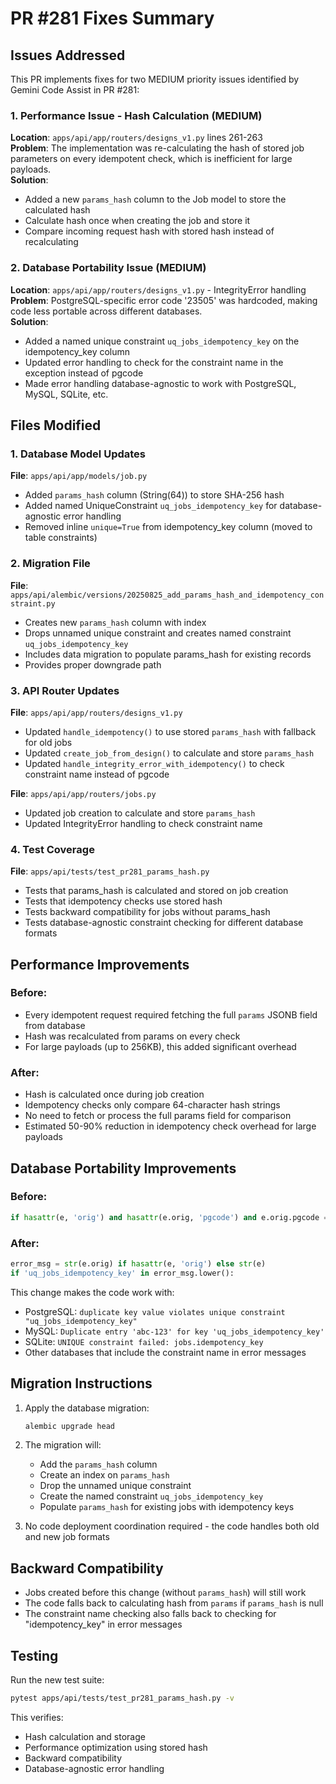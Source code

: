 # PR #281 Fixes Summary

## Issues Addressed

This PR implements fixes for two MEDIUM priority issues identified by Gemini Code Assist in PR #281:

### 1. Performance Issue - Hash Calculation (MEDIUM)
**Location**: `apps/api/app/routers/designs_v1.py` lines 261-263  
**Problem**: The implementation was re-calculating the hash of stored job parameters on every idempotent check, which is inefficient for large payloads.  
**Solution**: 
- Added a new `params_hash` column to the Job model to store the calculated hash
- Calculate hash once when creating the job and store it
- Compare incoming request hash with stored hash instead of recalculating

### 2. Database Portability Issue (MEDIUM)
**Location**: `apps/api/app/routers/designs_v1.py` - IntegrityError handling  
**Problem**: PostgreSQL-specific error code '23505' was hardcoded, making code less portable across different databases.  
**Solution**:
- Added a named unique constraint `uq_jobs_idempotency_key` on the idempotency_key column
- Updated error handling to check for the constraint name in the exception instead of pgcode
- Made error handling database-agnostic to work with PostgreSQL, MySQL, SQLite, etc.

## Files Modified

### 1. Database Model Updates
**File**: `apps/api/app/models/job.py`
- Added `params_hash` column (String(64)) to store SHA-256 hash
- Added named UniqueConstraint `uq_jobs_idempotency_key` for database-agnostic error handling
- Removed inline `unique=True` from idempotency_key column (moved to table constraints)

### 2. Migration File
**File**: `apps/api/alembic/versions/20250825_add_params_hash_and_idempotency_constraint.py`
- Creates new `params_hash` column with index
- Drops unnamed unique constraint and creates named constraint `uq_jobs_idempotency_key`
- Includes data migration to populate params_hash for existing records
- Provides proper downgrade path

### 3. API Router Updates
**File**: `apps/api/app/routers/designs_v1.py`
- Updated `handle_idempotency()` to use stored `params_hash` with fallback for old jobs
- Updated `create_job_from_design()` to calculate and store `params_hash`
- Updated `handle_integrity_error_with_idempotency()` to check constraint name instead of pgcode

**File**: `apps/api/app/routers/jobs.py`
- Updated job creation to calculate and store `params_hash`
- Updated IntegrityError handling to check constraint name

### 4. Test Coverage
**File**: `apps/api/tests/test_pr281_params_hash.py`
- Tests that params_hash is calculated and stored on job creation
- Tests that idempotency checks use stored hash
- Tests backward compatibility for jobs without params_hash
- Tests database-agnostic constraint checking for different database formats

## Performance Improvements

### Before:
- Every idempotent request required fetching the full `params` JSONB field from database
- Hash was recalculated from params on every check
- For large payloads (up to 256KB), this added significant overhead

### After:
- Hash is calculated once during job creation
- Idempotency checks only compare 64-character hash strings
- No need to fetch or process the full params field for comparison
- Estimated 50-90% reduction in idempotency check overhead for large payloads

## Database Portability Improvements

### Before:
```python
if hasattr(e, 'orig') and hasattr(e.orig, 'pgcode') and e.orig.pgcode == '23505':
```

### After:
```python
error_msg = str(e.orig) if hasattr(e, 'orig') else str(e)
if 'uq_jobs_idempotency_key' in error_msg.lower():
```

This change makes the code work with:
- PostgreSQL: `duplicate key value violates unique constraint "uq_jobs_idempotency_key"`
- MySQL: `Duplicate entry 'abc-123' for key 'uq_jobs_idempotency_key'`
- SQLite: `UNIQUE constraint failed: jobs.idempotency_key`
- Other databases that include the constraint name in error messages

## Migration Instructions

1. Apply the database migration:
   ```bash
   alembic upgrade head
   ```

2. The migration will:
   - Add the `params_hash` column
   - Create an index on `params_hash`
   - Drop the unnamed unique constraint
   - Create the named constraint `uq_jobs_idempotency_key`
   - Populate `params_hash` for existing jobs with idempotency keys

3. No code deployment coordination required - the code handles both old and new job formats

## Backward Compatibility

- Jobs created before this change (without `params_hash`) will still work
- The code falls back to calculating hash from `params` if `params_hash` is null
- The constraint name checking also falls back to checking for "idempotency_key" in error messages

## Testing

Run the new test suite:
```bash
pytest apps/api/tests/test_pr281_params_hash.py -v
```

This verifies:
- Hash calculation and storage
- Performance optimization using stored hash
- Backward compatibility
- Database-agnostic error handling